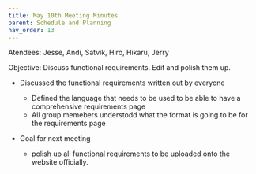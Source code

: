 ```yaml
---
title: May 10th Meeting Minutes
parent: Schedule and Planning
nav_order: 13
---
```


Atendees: Jesse, Andi, Satvik, Hiro, Hikaru, Jerry

Objective: Discuss functional requirements. Edit and polish them up.

- Discussed the functional requirements written out by everyone
  - Defined the language that needs to be used to be able to have a comprehensive requirements page
  - All group memebers understodd what the format is going to be for the requirements page
 
- Goal for next meeting
  - polish up all functional requirements to be uploaded onto the website officially.  
